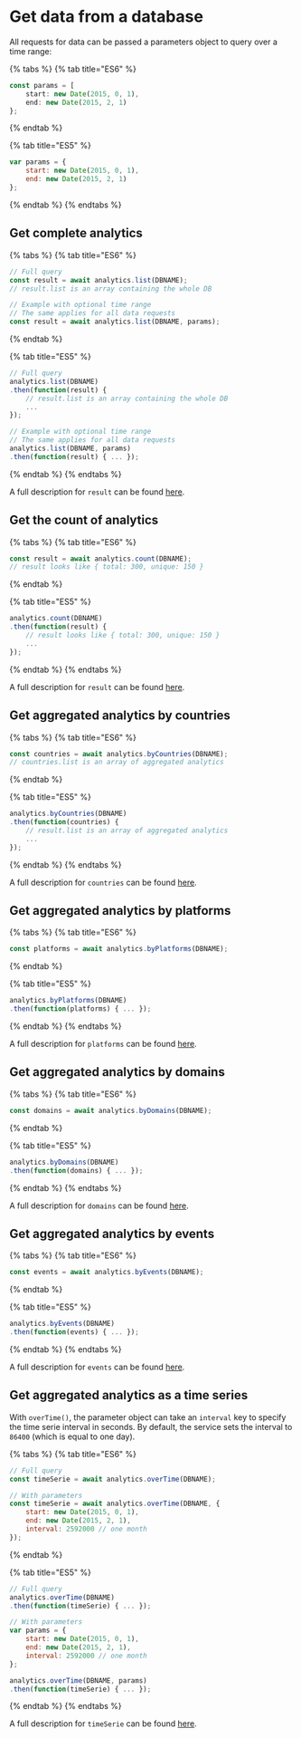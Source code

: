 # Get data from a database

All requests for data can be passed a parameters object to query over a time range:

{% tabs %}
{% tab title="ES6" %}
```javascript
const params = [
    start: new Date(2015, 0, 1),
    end: new Date(2015, 2, 1)
};
```
{% endtab %}

{% tab title="ES5" %}
```javascript
var params = {
    start: new Date(2015, 0, 1),
    end: new Date(2015, 2, 1)
};
```
{% endtab %}
{% endtabs %}

## Get complete analytics

{% tabs %}
{% tab title="ES6" %}
```javascript
// Full query
const result = await analytics.list(DBNAME);
// result.list is an array containing the whole DB

// Example with optional time range
// The same applies for all data requests
const result = await analytics.list(DBNAME, params);
```
{% endtab %}

{% tab title="ES5" %}
```javascript
// Full query
analytics.list(DBNAME)
.then(function(result) {
    // result.list is an array containing the whole DB
    ...
});

// Example with optional time range
// The same applies for all data requests
analytics.list(DBNAME, params)
.then(function(result) { ... });
```
{% endtab %}
{% endtabs %}

A full description for `result` can be found [here](https://github.com/GitbookIO/micro-analytics#get-website).

## Get the count of analytics

{% tabs %}
{% tab title="ES6" %}
```javascript
const result = await analytics.count(DBNAME);
// result looks like { total: 300, unique: 150 }
```
{% endtab %}

{% tab title="ES5" %}
```javascript
analytics.count(DBNAME)
.then(function(result) {
    // result looks like { total: 300, unique: 150 }
    ...
});
```
{% endtab %}
{% endtabs %}

A full description for `result` can be found [here](https://github.com/GitbookIO/micro-analytics#get-websitecount).

## Get aggregated analytics by countries

{% tabs %}
{% tab title="ES6" %}
```javascript
const countries = await analytics.byCountries(DBNAME);
// countries.list is an array of aggregated analytics
```
{% endtab %}

{% tab title="ES5" %}
```javascript
analytics.byCountries(DBNAME)
.then(function(countries) {
    // result.list is an array of aggregated analytics
    ...
});
```
{% endtab %}
{% endtabs %}

A full description for `countries` can be found [here](https://github.com/GitbookIO/micro-analytics#get-websitecountries).

## Get aggregated analytics by platforms

{% tabs %}
{% tab title="ES6" %}
```javascript
const platforms = await analytics.byPlatforms(DBNAME);
```
{% endtab %}

{% tab title="ES5" %}
```javascript
analytics.byPlatforms(DBNAME)
.then(function(platforms) { ... });
```
{% endtab %}
{% endtabs %}

A full description for `platforms` can be found [here](https://github.com/GitbookIO/micro-analytics#get-websiteplatforms).

## Get aggregated analytics by domains

{% tabs %}
{% tab title="ES6" %}
```javascript
const domains = await analytics.byDomains(DBNAME);
```
{% endtab %}

{% tab title="ES5" %}
```javascript
analytics.byDomains(DBNAME)
.then(function(domains) { ... });
```
{% endtab %}
{% endtabs %}

A full description for `domains` can be found [here](https://github.com/GitbookIO/micro-analytics#get-websitedomains).

## Get aggregated analytics by events

{% tabs %}
{% tab title="ES6" %}
```javascript
const events = await analytics.byEvents(DBNAME);
```
{% endtab %}

{% tab title="ES5" %}
```javascript
analytics.byEvents(DBNAME)
.then(function(events) { ... });
```
{% endtab %}
{% endtabs %}

A full description for `events` can be found [here](https://github.com/GitbookIO/micro-analytics#get-websiteevents).

## Get aggregated analytics as a time series

With `overTime()`, the parameter object can take an `interval` key to specify the time serie interval in seconds. By default, the service sets the interval to `86400` \(which is equal to one day\).

{% tabs %}
{% tab title="ES6" %}
```javascript
// Full query
const timeSerie = await analytics.overTime(DBNAME);

// With parameters
const timeSerie = await analytics.overTime(DBNAME, {
    start: new Date(2015, 0, 1),
    end: new Date(2015, 2, 1),
    interval: 2592000 // one month
});
```
{% endtab %}

{% tab title="ES5" %}
```javascript
// Full query
analytics.overTime(DBNAME)
.then(function(timeSerie) { ... });

// With parameters
var params = {
    start: new Date(2015, 0, 1),
    end: new Date(2015, 2, 1),
    interval: 2592000 // one month
};

analytics.overTime(DBNAME, params)
.then(function(timeSerie) { ... });
```
{% endtab %}
{% endtabs %}

A full description for `timeSerie` can be found [here](https://github.com/GitbookIO/micro-analytics#get-websitetime).

